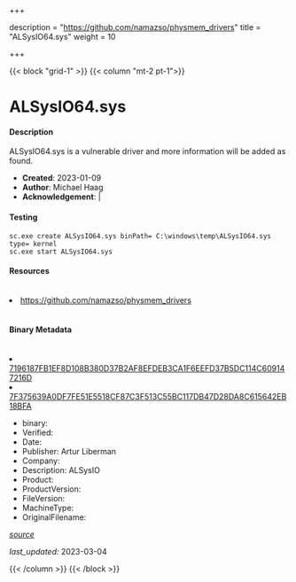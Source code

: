 +++

description = "https://github.com/namazso/physmem_drivers"
title = "ALSysIO64.sys"
weight = 10

+++


{{< block "grid-1" >}}
{{< column "mt-2 pt-1">}}


# ALSysIO64.sys

#### Description


ALSysIO64.sys is a vulnerable driver and more information will be added as found.


- **Created**: 2023-01-09
- **Author**: Michael Haag
- **Acknowledgement**:  | [](https://twitter.com/)

#### Testing

```
sc.exe create ALSysIO64.sys binPath= C:\windows\temp\ALSysIO64.sys type= kernel
sc.exe start ALSysIO64.sys
```

#### Resources
<br>


<li><a href=" https://github.com/namazso/physmem_drivers"> https://github.com/namazso/physmem_drivers</a></li>


<br>


#### Binary Metadata
<br>



<li><a href="https://www.virustotal.com/gui/file/7196187FB1EF8D108B380D37B2AF8EFDEB3CA1F6EEFD37B5DC114C609147216D">7196187FB1EF8D108B380D37B2AF8EFDEB3CA1F6EEFD37B5DC114C609147216D</a></li>

<li><a href="https://www.virustotal.com/gui/file/7F375639A0DF7FE51E5518CF87C3F513C55BC117DB47D28DA8C615642EB18BFA">7F375639A0DF7FE51E5518CF87C3F513C55BC117DB47D28DA8C615642EB18BFA</a></li>



- binary: 
- Verified: 
- Date: 
- Publisher: Artur Liberman
- Company: 
- Description: ALSysIO
- Product: 
- ProductVersion: 
- FileVersion: 
- MachineType: 
- OriginalFilename: 

[*source*](https://github.com/magicsword-io/LOLDrivers/tree/main/yaml/alsysio64.sys.yml)

*last_updated:* 2023-03-04


{{< /column >}}
{{< /block >}}
